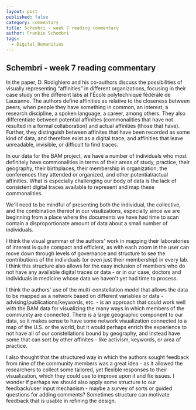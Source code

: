 ```yaml
---
layout: post
published: false
category: commentary
title: Schembri - week 7 reading commentary
author: Frankie Schembri
tags:
  - Digital_Humanities
---
```

## Schembri - week 7 reading commentary

In the paper, D. Rodighiero and his co-authors discuss the possibilities of visually representing “affinities” in different organizations, focusing in their case study on the different labs at l'École polytechnique fédérale de Lausanne. The authors define affinities as relative to the closeness between peers, when people they have something in common, an interest, a research discipline, a spoken language, a career, among others. They also differentiate between potential affinities (commonalities that have not resulted in a formal collaboration) and actual affinities (those that have). Further, they distinguish between affinites that have been recorded as some kind of data, and therefore exist as a digital trace, and affinities that leave unreadable, invisible, or difficult to find traces. 

In our data for the BAM project, we have a number of individuals who most definitely have commonalities in terms of their areas of study, practice, their geography, their birthplaces, their membership in organization, the conferences they attended or organized, and other potential/actual affinities. What is especially challenging our body of data is the lack of consistent digital traces available to represent and map these commonalities. 

We'll need to be mindful of presenting both the individual, the collective, and the combination thereof in our visulizations, especially since we are beginning from a place where the documents we have had time to scan contain a disproportionate amount of data about a small number of individuals.

I think the visual grammar of the authors' work in mapping their laboratories of interest is quite compact and efficient, as with each zoom in the user can move down through levels of governance and structure to see the contributions of the individuals (or even just their membership) in every lab. I think this structure also allows for the easy inclusion of members who do not have any available digital traces or data - or in our case, doctors and individuals in medicine whose data we haven't yet had time to process.

I think the authors' use of the multi-constellation model that allows the data to be mapped as a network based on different variables or data - advising/publications/keywords, etc. - is an approach that could work well with the BAM data for visualizing the many ways in which members of the community are connected. There is a large geographic component to our data, so it makes sense to have some network visualization connected to a map of the U.S. or the world, but it would perhaps enrich the experience to not have all of our constellations bound by geography, and instead have some that can sort by other affinites - like activism, keywords, or area of practice.

I also thought that the structured way in which the authors sought feedback from nine of the community members was a great idea - as it allowed the researchers to collect some tailored, yet flexible responses to their visualization, which they could use to improve upon it and fix issues. I wonder if perhaps we should also apply some structure to our feedback/user input mechanism - maybe a survey of sorts or guided questions for adding comments? Sometimes structure can motivate feedback that is usable in refining the design.
